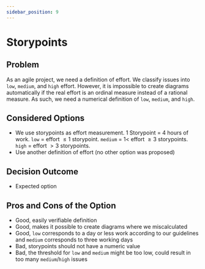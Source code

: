 ```yaml
---
sidebar_position: 9
---
```


# Storypoints

## Problem

As an agile project, we need a definition of effort.
We classify issues into `low`, `medium`, and `high` effort.
However, it is impossible to create diagrams automatically if the real effort is an ordinal measure instead of a rational measure.
As such, we need a numerical definition of `low`, `medium`, and `high`.

## Considered Options

- We use storypoints as effort measurement. 1 Storypoint = 4 hours of work. `low` = effort $\leq 1$ storypoint. `medium` = $1 <$ effort $\geq 3$ storypoints. `high` = effort $> 3$ storypoints.
- Use another definition of effort (no other option was proposed)

## Decision Outcome

- Expected option

## Pros and Cons of the Option

- Good, easily verifiable definition
- Good, makes it possible to create diagrams where we miscalculated
- Good, `low` corresponds to a day or less work according to our guidelines and `medium` corresponds to three working days
- Bad, storypoints should not have a numeric value
- Bad, the threshold for `low` and `medium` might be too low, could result in too many `medium`/`high` issues
